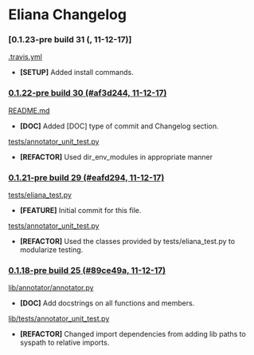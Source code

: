 # Eliana Changelog

### [0.1.23-pre build 31 (, 11-12-17)]

[.travis.yml](https://github.com/raymelon/Eliana/blob/0.1-pre/.travis.yml)
- **[SETUP]** Added install commands.




### [0.1.22-pre build 30 (#af3d244, 11-12-17)](https://github.com/raymelon/Eliana/commit/af3d24421a94f11b9e8e5c98cb3dfe65b38c9b77)

[README.md](https://github.com/raymelon/Eliana/blob/0.1-pre/README.md)
- **[DOC]** Added [DOC] type of commit and Changelog section.

[tests/annotator_unit_test.py](https://github.com/raymelon/Eliana/blob/0.1-pre/tests/annotator_unit_test.py)
- **[REFACTOR]** Used dir_env_modules in appropriate manner




### [0.1.21-pre build 29 (#eafd294, 11-12-17)](https://github.com/raymelon/Eliana/commit/eafd294ce8042d8545c47e6b34bc99b43bcf8e6a)

[tests/eliana_test.py](https://github.com/raymelon/Eliana/blob/0.1-pre/tests/eliana_test.py)
- **[FEATURE]** Initial commit for this file.

[tests/annotator_unit_test.py](https://github.com/raymelon/Eliana/blob/0.1-pre/tests/annotator_unit_test.py)
- **[REFACTOR]** Used the classes provided by tests/eliana_test.py to modularize testing.




### [0.1.18-pre build 25 (#89ce49a, 11-12-17)](https://github.com/raymelon/Eliana/commit/89ce49a)

[lib/annotator/annotator.py](https://github.com/raymelon/Eliana/blob/0.1-pre/lib/annotator/annotator.py)
- **[DOC]** Add docstrings on all functions and members.

[lib/tests/annotator_unit_test.py](https://github.com/raymelon/Eliana/blob/0.1-pre/tests/annotator_unit_test.py)
- **[REFACTOR]** Changed import dependencies from adding lib paths to syspath to relative imports.



